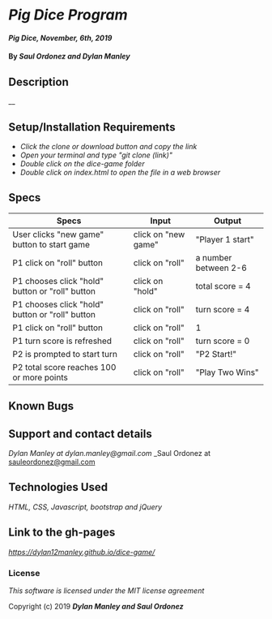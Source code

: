 # _Pig Dice Program_

#### _Pig Dice, November, 6th, 2019_

#### By _**Saul Ordonez and Dylan Manley**_

## Description

__

## Setup/Installation Requirements

* _Click the clone or download button and copy the link_
* _Open your terminal and type "git clone (link)"_
* _Double click on the dice-game folder_
* _Double click on index.html to open the file in a web browser_

## Specs

|Specs|Input|Output|
|-|-|-|
|User clicks "new game" button to start game|click on "new game"|"Player 1 start"|
|P1 click on "roll" button|click on "roll"|a number between 2-6|
|P1 chooses click "hold" button or "roll" button|click on "hold"|total score = 4|
|P1 chooses click "hold" button or "roll" button|click on "roll"|turn score = 4|
|P1 click on "roll" button|click on "roll"|1|
|P1 turn score is refreshed|click on "roll"|turn score = 0|
|P2 is prompted to start turn|click on "roll"|"P2 Start!"|
|P2 total score reaches 100 or more points|click on "roll"|"Play Two Wins"|    

## Known Bugs


## Support and contact details

_Dylan Manley at dylan.manley@gmail.com_
_Saul Ordonez at sauleordonez@gmail.com

## Technologies Used

_HTML, CSS, Javascript, bootstrap and jQuery_

## Link to the gh-pages ##

_https://dylan12manley.github.io/dice-game/_

### License

*This software is licensed under the MIT license agreement*

Copyright (c) 2019 **_Dylan Manley and Saul Ordonez_**
